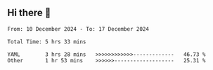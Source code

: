 ## Hi there 👋

<!-- TECHNOLOGIES:START -->
<!-- TECHNOLOGIES:END -->

<!--START_SECTION:waka-->

```txt
From: 10 December 2024 - To: 17 December 2024

Total Time: 5 hrs 33 mins

YAML        3 hrs 28 mins   >>>>>>>>>>>>-------------   46.73 %
Other       1 hr 53 mins    >>>>>>-------------------   25.31 %
```

<!--END_SECTION:waka-->

